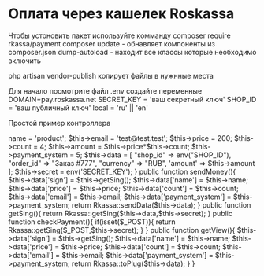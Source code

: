 # Оплата через кашелек Roskassa
Чтобы устоновить пакет используйте комманду composer require rkassa/payment
composer update - обнавляет компоненты из composer.json
dump-autoload - находит все классы которые необходимо включить

php artisan vendor-publish копирует файлы в нужнные места

Для начало посмотрите файл .env создайте переменные 
DOMAIN=pay.roskassa.net
SECRET_KEY = 'ваш секретный ключ'
SHOP_ID = 'ваш публичный ключ'
local = 'ru' || 'en'

Простой пример контроллера
<?php

namespace App\Http\Controllers;

use Illuminate\Http\Request;

use Rkassa\Payment\Rkassa;
class KasaController extends Controller
{
    public $data;
    public $shop_id;
    private $secret;

    public $name;
    public $email;
    public $count;
    public $price;
    public $payment_system;

    public function __construct(){
        $this->name = 'product';
        $this->email = 'test@test.test';
        $this->price = 200;
        $this->count = 4;
        $this->amount = $this->price*$this->count;
        $this->payment_system = 5;
        $this->data = [
            "shop_id"  => env("SHOP_ID"),
            "order_id" => "Заказ #777",
            "currency" => "RUB",
            'amount' => $this->amount
        ];
        $this->secret = env('SECRET_KEY');
    }
    public function sendMoney(){
        $this->data['sign'] = $this->getSing();
        $this->data['name'] = $this->name;
        $this->data['price'] = $this->price;
        $this->data['count'] = $this->count;
        $this->data['email'] = $this->email;
        $this->data['payment_system'] = $this->payment_system;
        return Rkassa::sendData($this->data);
    }

    public function getSing(){
        return Rkassa::getSing($this->data,$this->secret);
    }

    public function checkPayment(){
        if(isset($_POST)){
            return Rkassa::getSing($_POST,$this->secret);
        }
    }
    public function getView(){
       $this->data['sign'] = $this->getSing();
       $this->data['name'] = $this->name;
       $this->data['price'] = $this->price;
       $this->data['count'] = $this->count;
       $this->data['email'] = $this->email;
       $this->data['payment_system'] = $this->payment_system;
        return Rkassa::toPlug($this->data);
    }
}

